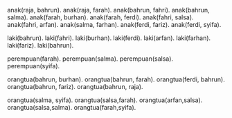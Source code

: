 anak(raja, bahrun).
anak(raja, farah).
anak(bahrun, fahri).
anak(bahrun, salma).
anak(farah, burhan).
anak(farah, ferdi).
anak(fahri, salsa).
anak(fahri, arfan).
anak(salma, farhan).
anak(ferdi, fariz).
anak(ferdi, syifa).

laki(bahrun).
laki(fahri).
laki(burhan).
laki(ferdi).
laki(arfan). 
laki(farhan).
laki(fariz).
laki(bahrun).

perempuan(farah).
perempuan(salma).
perempuan(salsa).
perempuan(syifa). 

orangtua(bahrun, burhan).
orangtua(bahrun, farah).
orangtua(ferdi, bahrun).
orangtua(bahrun, fariz).
orangtua(bahrun, raja).

orangtua(salma, syifa).
orangtua(salsa,farah).
orangtua(arfan,salsa).
orangtua(salsa,salma).
orangtua(farah,syifa).


